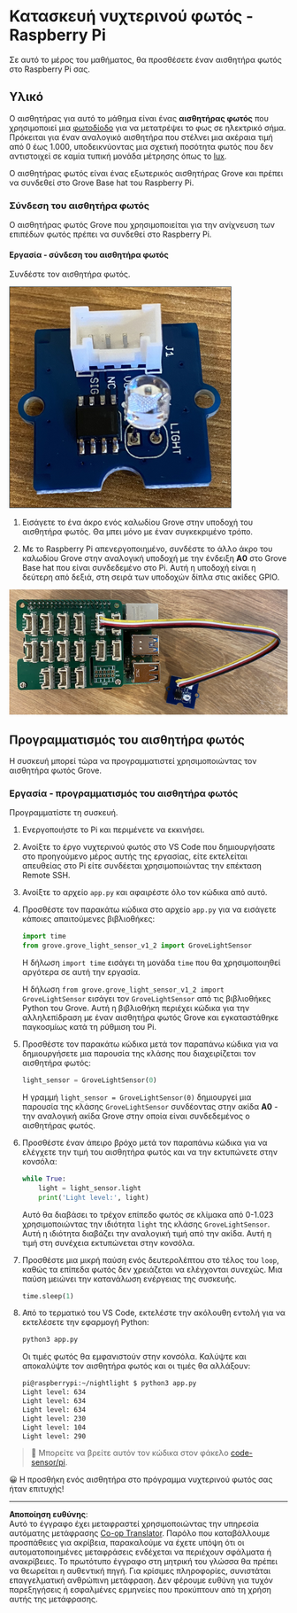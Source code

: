 <!--
CO_OP_TRANSLATOR_METADATA:
{
  "original_hash": "ea733bd0cdf2479e082373f765a08678",
  "translation_date": "2025-08-27T21:29:16+00:00",
  "source_file": "1-getting-started/lessons/3-sensors-and-actuators/pi-sensor.md",
  "language_code": "el"
}
-->
# Κατασκευή νυχτερινού φωτός - Raspberry Pi

Σε αυτό το μέρος του μαθήματος, θα προσθέσετε έναν αισθητήρα φωτός στο Raspberry Pi σας.

## Υλικό

Ο αισθητήρας για αυτό το μάθημα είναι ένας **αισθητήρας φωτός** που χρησιμοποιεί μια [φωτοδίοδο](https://wikipedia.org/wiki/Photodiode) για να μετατρέψει το φως σε ηλεκτρικό σήμα. Πρόκειται για έναν αναλογικό αισθητήρα που στέλνει μια ακέραια τιμή από 0 έως 1.000, υποδεικνύοντας μια σχετική ποσότητα φωτός που δεν αντιστοιχεί σε καμία τυπική μονάδα μέτρησης όπως το [lux](https://wikipedia.org/wiki/Lux).

Ο αισθητήρας φωτός είναι ένας εξωτερικός αισθητήρας Grove και πρέπει να συνδεθεί στο Grove Base hat του Raspberry Pi.

### Σύνδεση του αισθητήρα φωτός

Ο αισθητήρας φωτός Grove που χρησιμοποιείται για την ανίχνευση των επιπέδων φωτός πρέπει να συνδεθεί στο Raspberry Pi.

#### Εργασία - σύνδεση του αισθητήρα φωτός

Συνδέστε τον αισθητήρα φωτός.

![Αισθητήρας φωτός Grove](../../../../../translated_images/grove-light-sensor.b8127b7c434e632d6bcdb57587a14e9ef69a268a22df95d08628f62b8fa5505c.el.png)

1. Εισάγετε το ένα άκρο ενός καλωδίου Grove στην υποδοχή του αισθητήρα φωτός. Θα μπει μόνο με έναν συγκεκριμένο τρόπο.

1. Με το Raspberry Pi απενεργοποιημένο, συνδέστε το άλλο άκρο του καλωδίου Grove στην αναλογική υποδοχή με την ένδειξη **A0** στο Grove Base hat που είναι συνδεδεμένο στο Pi. Αυτή η υποδοχή είναι η δεύτερη από δεξιά, στη σειρά των υποδοχών δίπλα στις ακίδες GPIO.

![Ο αισθητήρας φωτός Grove συνδεδεμένος στην υποδοχή A0](../../../../../translated_images/pi-light-sensor.66cc1e31fa48cd7d5f23400d4b2119aa41508275cb7c778053a7923b4e972d7e.el.png)

## Προγραμματισμός του αισθητήρα φωτός

Η συσκευή μπορεί τώρα να προγραμματιστεί χρησιμοποιώντας τον αισθητήρα φωτός Grove.

### Εργασία - προγραμματισμός του αισθητήρα φωτός

Προγραμματίστε τη συσκευή.

1. Ενεργοποιήστε το Pi και περιμένετε να εκκινήσει.

1. Ανοίξτε το έργο νυχτερινού φωτός στο VS Code που δημιουργήσατε στο προηγούμενο μέρος αυτής της εργασίας, είτε εκτελείται απευθείας στο Pi είτε συνδέεται χρησιμοποιώντας την επέκταση Remote SSH.

1. Ανοίξτε το αρχείο `app.py` και αφαιρέστε όλο τον κώδικα από αυτό.

1. Προσθέστε τον παρακάτω κώδικα στο αρχείο `app.py` για να εισάγετε κάποιες απαιτούμενες βιβλιοθήκες:

    ```python
    import time
    from grove.grove_light_sensor_v1_2 import GroveLightSensor
    ```

    Η δήλωση `import time` εισάγει τη μονάδα `time` που θα χρησιμοποιηθεί αργότερα σε αυτή την εργασία.

    Η δήλωση `from grove.grove_light_sensor_v1_2 import GroveLightSensor` εισάγει τον `GroveLightSensor` από τις βιβλιοθήκες Python του Grove. Αυτή η βιβλιοθήκη περιέχει κώδικα για την αλληλεπίδραση με έναν αισθητήρα φωτός Grove και εγκαταστάθηκε παγκοσμίως κατά τη ρύθμιση του Pi.

1. Προσθέστε τον παρακάτω κώδικα μετά τον παραπάνω κώδικα για να δημιουργήσετε μια παρουσία της κλάσης που διαχειρίζεται τον αισθητήρα φωτός:

    ```python
    light_sensor = GroveLightSensor(0)
    ```

    Η γραμμή `light_sensor = GroveLightSensor(0)` δημιουργεί μια παρουσία της κλάσης `GroveLightSensor` συνδέοντας στην ακίδα **A0** - την αναλογική ακίδα Grove στην οποία είναι συνδεδεμένος ο αισθητήρας φωτός.

1. Προσθέστε έναν άπειρο βρόχο μετά τον παραπάνω κώδικα για να ελέγχετε την τιμή του αισθητήρα φωτός και να την εκτυπώνετε στην κονσόλα:

    ```python
    while True:
        light = light_sensor.light
        print('Light level:', light)
    ```

    Αυτό θα διαβάσει το τρέχον επίπεδο φωτός σε κλίμακα από 0-1.023 χρησιμοποιώντας την ιδιότητα `light` της κλάσης `GroveLightSensor`. Αυτή η ιδιότητα διαβάζει την αναλογική τιμή από την ακίδα. Αυτή η τιμή στη συνέχεια εκτυπώνεται στην κονσόλα.

1. Προσθέστε μια μικρή παύση ενός δευτερολέπτου στο τέλος του `loop`, καθώς τα επίπεδα φωτός δεν χρειάζεται να ελέγχονται συνεχώς. Μια παύση μειώνει την κατανάλωση ενέργειας της συσκευής.

    ```python
    time.sleep(1)
    ```

1. Από το τερματικό του VS Code, εκτελέστε την ακόλουθη εντολή για να εκτελέσετε την εφαρμογή Python:

    ```sh
    python3 app.py
    ```

    Οι τιμές φωτός θα εμφανιστούν στην κονσόλα. Καλύψτε και αποκαλύψτε τον αισθητήρα φωτός και οι τιμές θα αλλάξουν:

    ```output
    pi@raspberrypi:~/nightlight $ python3 app.py 
    Light level: 634
    Light level: 634
    Light level: 634
    Light level: 230
    Light level: 104
    Light level: 290
    ```

> 💁 Μπορείτε να βρείτε αυτόν τον κώδικα στον φάκελο [code-sensor/pi](../../../../../1-getting-started/lessons/3-sensors-and-actuators/code-sensor/pi).

😀 Η προσθήκη ενός αισθητήρα στο πρόγραμμα νυχτερινού φωτός σας ήταν επιτυχής!

---

**Αποποίηση ευθύνης**:  
Αυτό το έγγραφο έχει μεταφραστεί χρησιμοποιώντας την υπηρεσία αυτόματης μετάφρασης [Co-op Translator](https://github.com/Azure/co-op-translator). Παρόλο που καταβάλλουμε προσπάθειες για ακρίβεια, παρακαλούμε να έχετε υπόψη ότι οι αυτοματοποιημένες μεταφράσεις ενδέχεται να περιέχουν σφάλματα ή ανακρίβειες. Το πρωτότυπο έγγραφο στη μητρική του γλώσσα θα πρέπει να θεωρείται η αυθεντική πηγή. Για κρίσιμες πληροφορίες, συνιστάται επαγγελματική ανθρώπινη μετάφραση. Δεν φέρουμε ευθύνη για τυχόν παρεξηγήσεις ή εσφαλμένες ερμηνείες που προκύπτουν από τη χρήση αυτής της μετάφρασης.